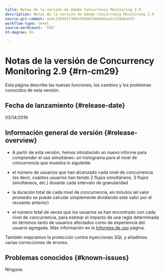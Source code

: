 ```yaml
---
title: Notas de la versión de Adobe Concurrency Monitoring 2.9
description: Notas de la versión de Adobe Concurrency Monitoring 2.9
source-git-commit: ac0c15b951f305e29bb8fa0bd45aa2c53de6ad15
workflow-type: tm+mt
source-wordcount: '153'
ht-degree: 0%

---
```



# Notas de la versión de Concurrency Monitoring 2.9 {#rn-cm29}

Esta página describe las nuevas funciones, los cambios y los problemas conocidos de esta versión.

## Fecha de lanzamiento {#release-date}

03/14/2019


## Información general de versión {#release-overview}

* A partir de esta versión, hemos introducido un nuevo informe para comprender el uso simultáneo: un histograma para el nivel de concurrencia que muestra lo siguiente:

* el número de usuarios que han alcanzado cada nivel de concurrencia (es decir, cuántos usuarios han tenido 2 flujos simultáneos, 3 flujos simultáneos, etc.) durante cada intervalo de granularidad
* la duración total de cada nivel de concurrencia, en minutos (el valor promedio se puede calcular simplemente dividiendo este valor por el recuento anterior)
* el número total de veces que los usuarios se han encontrado con cada nivel de concurrencia, para estimar el impacto de una regla determinada en términos tanto de usuarios afectados como de experiencia del usuario agregada. Más información en la [Informes de uso](/help/concurrency-monitoring/cm-usage-reports.md) página.

También mejoramos la protección contra inyecciones SQL y añadimos varias correcciones de errores.

## Problemas conocidos {#known-issues}

Ninguna.
